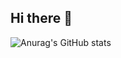 ## Hi there 👋

![Anurag's GitHub stats](https://github-readme-stats.vercel.app/api?username=jingyu-ruan&show_icons=true&bg_color=00000000)
